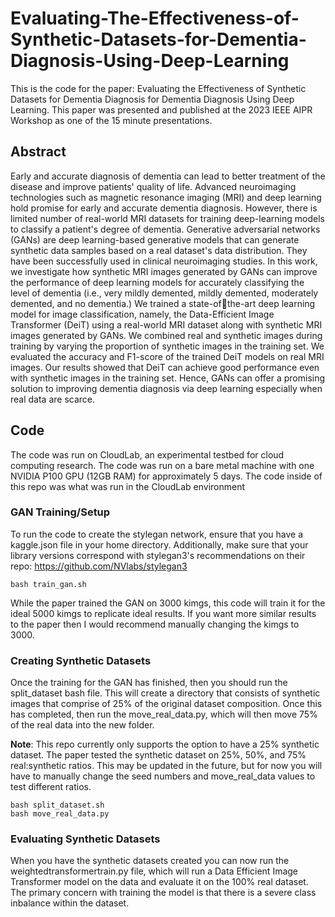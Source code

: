 # Evaluating-The-Effectiveness-of-Synthetic-Datasets-for-Dementia-Diagnosis-Using-Deep-Learning

This is the code for the paper: Evaluating the Effectiveness of Synthetic Datasets for Dementia Diagnosis for Dementia Diagnosis Using Deep Learning. This paper was presented and published at the 2023 IEEE AIPR Workshop as one of the 15 minute presentations.

## Abstract
Early and accurate diagnosis of dementia can lead to better treatment of the disease and improve patients' quality of 
life. Advanced neuroimaging technologies such as magnetic resonance imaging (MRI) and deep learning hold promise for early and accurate dementia diagnosis. However, there is limited number of real-world MRI datasets for training deep-learning 
models to classify a patient's degree of dementia. Generative adversarial networks (GANs) are deep learning-based generative models that can generate synthetic data samples based on a real dataset's data distribution. They have been successfully used in clinical neuroimaging studies. In this work, we investigate how synthetic MRI images generated by GANs can improve the performance of deep learning models for accurately classifying the level of dementia (i.e., very mildly demented, mildly demented, moderately demented, and no dementia.) We trained a state-ofthe-art deep learning model for image classification, namely, the Data-Efficient Image Transformer (DeiT) using a real-world MRI dataset along with synthetic MRI images generated by GANs. We combined real and synthetic images during training by varying the proportion of synthetic images in the training set. We evaluated the accuracy and F1-score of the trained DeiT models on real MRI 
images. Our results showed that DeiT can achieve good performance even with synthetic images in the training set. Hence, GANs can offer a promising solution to improving dementia diagnosis via deep learning especially when real data are scarce.

## Code
The code was run on CloudLab, an experimental testbed for cloud computing research. The code was run on a bare metal machine with one NVIDIA P100 GPU (12GB RAM) for approximately 5 days. The code inside of this repo was what was run in the CloudLab environment 


### GAN Training/Setup
To run the code to create the stylegan network, ensure that you have a kaggle.json file in your home directory. Additionally, make sure that your library versions correspond with stylegan3's recommendations on their repo: https://github.com/NVlabs/stylegan3

```
bash train_gan.sh
```
While the paper trained the GAN on 3000 kimgs, this code will train it for the ideal 5000 kimgs to replicate ideal results. If you want more similar results to the paper then I would recommend manually changing the kimgs to 3000.

### Creating Synthetic Datasets

Once the training for the GAN has finished, then you should run the split_dataset bash file. This will create a directory that consists of synthetic images that comprise of 25% of the original dataset composition. Once this has completed, then run the move_real_data.py, which will then move 75% of the real data into the new folder.

__Note__: This repo currently only supports the option to have a 25% synthetic dataset. The paper tested the synthetic dataset on 25%, 50%, and 75% real:synthetic ratios. This may be updated in the future, but for now you will have to manually change the seed numbers and move_real_data values to test different ratios.

```
bash split_dataset.sh
bash move_real_data.py
```

### Evaluating Synthetic Datasets

When you have the synthetic datasets created you can now run the weightedtransformertrain.py file, which will run a Data Efficient Image Transformer model on the data and evaluate it on the 100% real dataset. The primary concern with training the model is that there is a severe class inbalance within the dataset.
